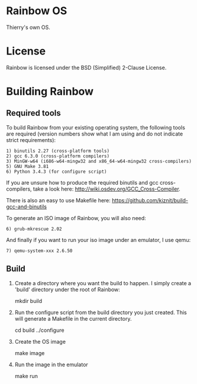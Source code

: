 Rainbow OS
==========

Thierry's own OS.


License
=======

Rainbow is licensed under the BSD (Simplified) 2-Clause License.


Building Rainbow
================

Required tools
--------------

To build Rainbow from your existing operating system, the following tools are
required (version numbers show what I am using and do not indicate strict
requirements):

    1) binutils 2.27 (cross-platform tools)
    2) gcc 6.3.0 (cross-platform compilers)
    3) MinGW-w64 (i686-w64-mingw32 and x86_64-w64-mingw32 cross-compilers)
    5) GNU Make 3.81
    6) Python 3.4.3 (for configure script)

If you are unsure how to produce the required binutils and gcc cross-compilers,
take a look here: http://wiki.osdev.org/GCC_Cross-Compiler.

There is also an easy to use Makefile here: https://github.com/kiznit/build-gcc-and-binutils

To generate an ISO image of Rainbow, you will also need:

    6) grub-mkrescue 2.02

And finally if you want to run your iso image under an emulator, I use qemu:

    7) qemu-system-xxx 2.6.50


Build
-----

1) Create a directory where you want the build to happen. I simply create a 'build' directory under the root of Rainbow:

    mkdir build

2) Run the configure script from the build directory you just created. This will generate a Makefile in the current directory.

    cd build
    ../configure

3) Create the OS image

    make image

4) Run the image in the emulator

    make run
